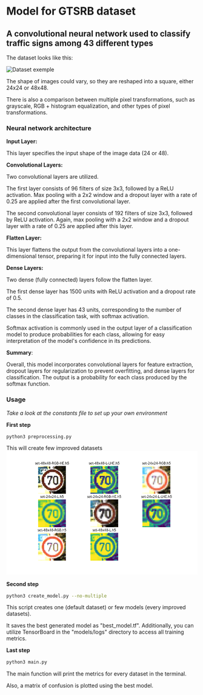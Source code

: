# Model for GTSRB dataset
## A convolutional neural network used to classify traffic signs among 43 different types

The dataset looks like this:

![Dataset exemple](https://www.catalyzex.com/_next/image?url=https%3A%2F%2Fai2-s2-public.s3.amazonaws.com%2Ffigures%2F2017-08-08%2F0f0ff7b17e66534703a6ddccb3abf67a34ff5b99%2F1-Figure1-1.png&w=640&q=75)

The shape of images could vary, so they are reshaped into a square, either 24x24 or 48x48.

There is also a comparison between multiple pixel transformations, such as grayscale, RGB + histogram equalization, and other types of pixel transformations.


### Neural network architecture
__Input Layer:__

This layer specifies the input shape of the image data (24 or 48).


__Convolutional Layers:__

Two convolutional layers are utilized.

The first layer consists of 96 filters of size 3x3, followed by a ReLU activation. Max pooling with a 2x2 window and a dropout layer with a rate of 0.25 are applied after the first convolutional layer. 

The second convolutional layer consists of 192 filters of size 3x3, followed by ReLU activation. Again, max pooling with a 2x2 window and a dropout layer with a rate of 0.25 are applied after this layer.


__Flatten Layer:__

This layer flattens the output from the convolutional layers into a one-dimensional tensor, preparing it for input into the fully connected layers.


__Dense Layers:__

Two dense (fully connected) layers follow the flatten layer.

The first dense layer has 1500 units with ReLU activation and a dropout rate of 0.5.

The second dense layer has 43 units, corresponding to the number of classes in the classification task, with softmax activation.

Softmax activation is commonly used in the output layer of a classification model to produce probabilities for each class, allowing for easy interpretation of the model's confidence in its predictions.


__Summary__:

Overall, this model incorporates convolutional layers for feature extraction, dropout layers for regularization to prevent overfitting, and dense layers for classification.
The output is a probability for each class produced by the softmax function.



### Usage

_Take a look at the constants file to set up your own environment_



__First step__
```sh
python3 preprocessing.py
```
This will create few improved datasets
![new datasets](https://raw.githubusercontent.com/Armandase/models/main/gtsrb/tools/differents_dataset.png)



__Second step__
```sh
python3 create_model.py --no-multiple
```

This script creates one (default dataset) or few models (every improved datasets).

It saves the best generated model as "best_model.tf".
Additionally, you can utilize TensorBoard in the "models/logs" directory to access all training metrics.



__Last step__
```sh
python3 main.py
```

The main function will print the metrics for every dataset in the terminal.

Also, a matrix of confusion is plotted using the best model.


